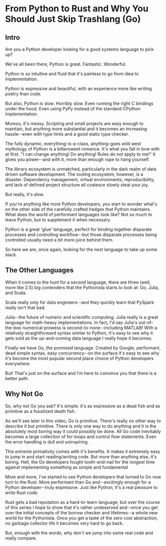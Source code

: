 # From Python to Rust and Why You Should Just Skip Trashlang (Go)

## Intro
Are you a Python developer looking for a good systems language to pick up?

We've all been there, Python is great.  Fantastic.  Wonderful.

Python is so intuitive and fluid that it's painless to go from idea to implementation.

Python is expressive and beautiful, with an experience more like writing poetry than code.

But also, Python is slow.  Horribly slow.  Even running the right C bindings under the hood.  Even using PyPy instead of the standard CPython implementation.

Moreso, it's messy.  Scripting and small projects are easy enough to maintain, but anything more substantial and it becomes an increasing hassle--even with type hints and a good static type checker.

The fully dynamic, everything-is-a-class, anything-goes wild west mythology of Python is a bittersweet romance.  It's what you fall in love with at first.  "I can change anything! Do anything!  Rules do not apply to me!"  It gives you power--and with it, more than enough rope to hang yourself.

The library ecosystem is unmatched, particularly in the dark realm of data driven software development.  The tooling ecosystem, however, is a disaster.  Dependency management, virtual environments, reproducibility, and lack of defined project structure all coalesce slowly steal your joy.

But really, it's slow.

If you're anything like most Python developers, you start to wonder what's on the other side of the carefully crafted hedges that Python maintains.  What does the world of performant languages look like?  Not so much to leave Python, but to supplement it when necessary.

Python is a great 'glue' language, perfect for binding together disparate processes and controlling workflow--but those disparate processes being controlled usually need a bit more juice behind them.

So here we are, once again, looking for the next language to take up some slack.

## The Other Languages
When it comes to the hunt for a second language, there are three (well, more like 2.5) big contenders that the Pythonista starts to look at: Go, Julia, and Scala.

Scala really only for data engineers--and they quickly learn that PySpark really isn't that bad.

Julia--the future of numeric and scientific computing.  Julia really is a great language for math-heavy implementations.  In fact, I'd say Julia's out-of-the-box numerical prowess is second-to-none--including MATLAB!  With a relatively straightforward syntax similar to Python, it's easy to see why it gets sold as the up-and-coming data language I really hope it becomes.

Finally we have Go, the promised language.  Created by Google, performant, dead simple syntax, easy concurrency--on the surface it's easy to see why it's become the most popular second place choice of Python developers everywhere.

But!  That's just on the surface and I'm here to convince you that there is a better path.

## Why Not Go
So, why not Go you ask?  It's simple: it's as expressive as a dead fish and as primitive as a fossilized death fish.

As we'll see later in this video, Go is primitive.  There's really no other way to describe it but primitive.  There is only one way to do anything and it is the absolutely most boring way it could possibly be done.  All Go code inevitably becomes a large collection of for-loops and control flow statements.  Even the error handling is dull and uninspiring.

This extreme primativity comes with it's benefits.  It makes it extremely easy to jump in and start reading/writing code. But more than anything else, it's boring.  Hell, the Go developers fought tooth-and-nail for the longest time against implementing something as simple and fundamental 

More and more, I've started to see Python developers that turned to Go now turn to the Rust.  More performant than Go and--excitingly enough for a Python developer--truly expressive.  Just like Python, it's a real pleasure to write Rust code.

Rust gets a bad reputation as a hard-to-learn language, but over the course of this series I hope to show that it's rather undeserved and--once you get over the initial concepts of the borrow checker and lifetimes--a whole new world for the Pythonista.  Once you get a taste of the zero cost abstraction, no garbage collector life it becomes very hard to go back.

But, enough with the words, why don't we jump into some real code and really compare.
